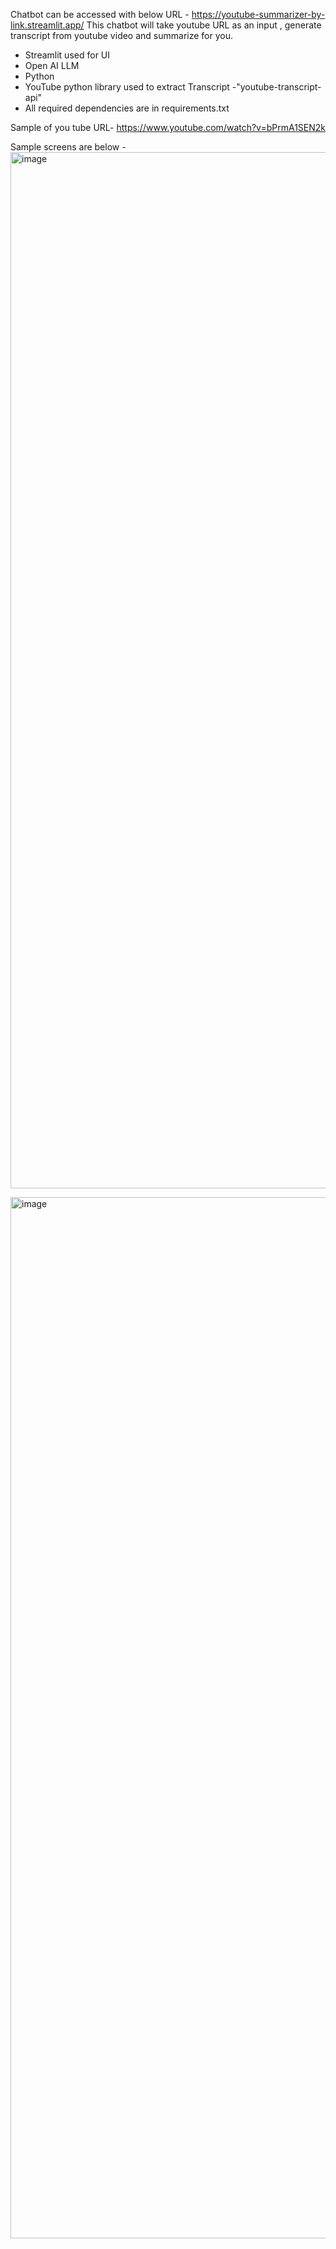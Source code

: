 Chatbot can be accessed with below URL - https://youtube-summarizer-by-link.streamlit.app/
This chatbot will take youtube URL as an input , generate transcript from youtube video and summarize for you.
 - Streamlit used for UI
 - Open AI LLM
 - Python
 - YouTube python library used to extract Transcript  -"youtube-transcript-api"
 - All required dependencies are in requirements.txt

Sample of you tube URL- https://www.youtube.com/watch?v=bPrmA1SEN2k

Sample screens are below -
<img width="1658" alt="image" src="https://github.com/user-attachments/assets/d7e9f710-afef-4822-8a05-bc9ee267f663" />



<img width="1666" alt="image" src="https://github.com/user-attachments/assets/367f4a73-5148-4672-ad69-f5f0c15c736e" />


